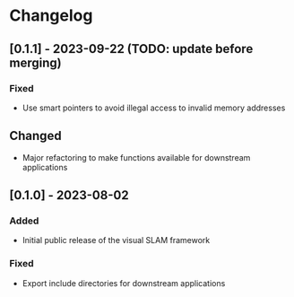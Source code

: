 # Changelog

## [0.1.1] - 2023-09-22 (TODO: update before merging)

### Fixed

- Use smart pointers to avoid illegal access to invalid memory addresses

## Changed

- Major refactoring to make functions available for downstream applications

## [0.1.0] - 2023-08-02

### Added

- Initial public release of the visual SLAM framework

### Fixed

- Export include directories for downstream applications
